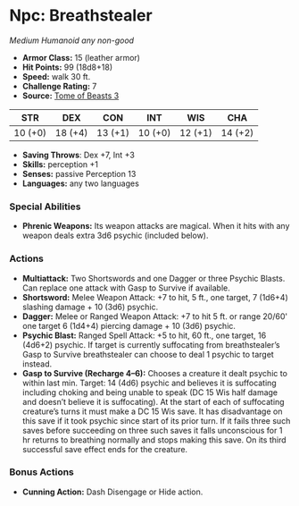 # Npc: Breathstealer

*Medium* *Humanoid* *any non-good*

- **Armor Class:** 15 (leather armor)
- **Hit Points:** 99 (18d8+18)
- **Speed:** walk 30 ft.
- **Challenge Rating:** 7
- **Source:** [Tome of Beasts 3](https://koboldpress.com/kpstore/product/tome-of-beasts-2-for-5th-edition/)

| STR | DEX | CON | INT | WIS | CHA |
| --- | --- | --- | --- | --- | --- |
| 10 (+0) | 18 (+4) | 13 (+1) | 10 (+0) | 12 (+1) | 14 (+2) |

- **Saving Throws**: Dex +7, Int +3
- **Skills:** perception +1
- **Senses:** passive Perception 13
- **Languages:** any two languages
### Special Abilities
- **Phrenic Weapons:** Its weapon attacks are magical. When it hits with any weapon deals extra 3d6 psychic (included below).
### Actions
- **Multiattack:** Two Shortswords and one Dagger or three Psychic Blasts. Can replace one attack with Gasp to Survive if available.
- **Shortsword:** Melee Weapon Attack: +7 to hit, 5 ft., one target, 7 (1d6+4) slashing damage + 10 (3d6) psychic.
- **Dagger:** Melee or Ranged Weapon Attack: +7 to hit 5 ft. or range 20/60' one target 6 (1d4+4) piercing damage + 10 (3d6) psychic.
- **Psychic Blast:** Ranged Spell Attack: +5 to hit, 60 ft., one target, 16 (4d6+2) psychic. If target is currently suffocating from breathstealer’s Gasp to Survive breathstealer can choose to deal 1 psychic to target instead.
- **Gasp to Survive (Recharge 4–6):** Chooses a creature it dealt psychic to within last min. Target: 14 (4d6) psychic and believes it is suffocating including choking and being unable to speak (DC 15 Wis half damage and doesn’t believe it is suffocating). At the start of each of suffocating creature’s turns it must make a DC 15 Wis save. It has disadvantage on this save if it took psychic since start of its prior turn. If it fails three such saves before succeeding on three such saves it falls unconscious for 1 hr returns to breathing normally and stops making this save. On its third successful save effect ends for the creature.
### Bonus Actions
- **Cunning Action:** Dash Disengage or Hide action.
